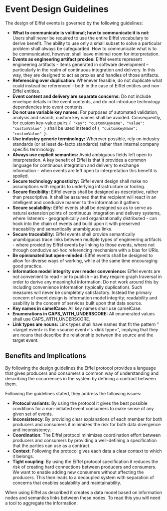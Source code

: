 <!---
   Copyright 2017-2022 Ericsson AB.
   For a full list of individual contributors, please see the commit history.

   Licensed under the Apache License, Version 2.0 (the "License");
   you may not use this file except in compliance with the License.
   You may obtain a copy of the License at

       http://www.apache.org/licenses/LICENSE-2.0

   Unless required by applicable law or agreed to in writing, software
   distributed under the License is distributed on an "AS IS" BASIS,
   WITHOUT WARRANTIES OR CONDITIONS OF ANY KIND, either express or implied.
   See the License for the specific language governing permissions and
   limitations under the License.
--->

# Event Design Guidelines
The design of Eiffel events is governed by the following guidelines:

* __What to communicate is volitional; how to communicate it is not:__ Users shall never be required to use the entire Eiffel vocabulary to derive benefit. The ability to use only a small subset to solve a particular problem shall always be safeguarded. How to communicate what is to be communicated, however, shall leave minimal room for interpretation.
* __Events as engineering artifact proxies:__ Eiffel events represent engineering artifacts - items generated in software development – particularly in the realm of continuous integration and delivery. In this way, they are designed to act as proxies and handles of those artifacts.
* __Referencing over duplication:__ Whenever feasible, do not duplicate what could instead be referenced – both in the case of Eiffel entities and non-Eiffel entities.
* __Event content and delivery are separate concerns:__ Do not include envelope details in the event contents, and do not introduce technology dependencies into event contents.
* __Do not use variable key names:__ For purposes of automated validation, analysis and search, custom key names shall be avoided. Consequently, for custom key-value pairs `{ "key": "customKeyName", "value": "customValue" }` shall be used instead of `{ "customKeyName": "customValue" }`.
* __Use industry generic terminology:__ Wherever possible, rely on industry standards (or at least de-facto standards) rather than internal company specific terminology.
* __Always use explicit semantics:__ Avoid ambiguous fields left open to interpretation. A key benefit of Eiffel is that it provides a common language for continuous integration and delivery to exchange information – when events are left open to interpretation this benefit is spoiled.
* __Secure technology agnosticity:__ Eiffel event design shall make no assumptions with regards to underlying infrastructure or tooling.
* __Secure flexibility:__ Eiffel events shall be designed as descriptive, rather than prescriptive. It shall be assumed that the recipient will react in an intelligent and conducive manner to the information it gathers.
* __Secure scalability:__ Eiffel events shall be designed so as to serve as natural extension points of continuous integration and delivery systems, where listeners - geographically and organizationally distributed - can hook into the chain of events and build upon it with preserved traceability and semantically unambiguous links.
* __Secure traceability:__ Eiffel events shall provide semantically unambiguous trace links between multiple types of engineering artifacts - where proxied by Eiffel events by linking to those events, where not through conducive ad-hoc referencing mechanism with a bias for URIs.
* __Be opinionated but open-minded:__ Eiffel events shall be designed to allow for diverse ways of working, while at the same time encouraging good practice.
* __Information model integrity over reader convenience:__ Eiffel events are not convenient to read – or to publish – as they require graph traversal in order to derive any meaningful information. Do not work around this by including convenience information (typically duplication). Such measures will never be completely satisfactory. Instead the primary concern of event design is information model integrity; readability and usability is the concern of services built upon that data source.
* __Key names in camelCase:__ All key names shall use camelCase.
* __Enumerations in CAPS_WITH_UNDERSCORE:__ All enumerated values shall use CAPS_WITH_UNDERSCORE.
* __Link types are nouns:__ Link types shall have names that fit the pattern "\<target event> is the \<source event>'s \<link type>", implying that they are nouns that describe the relationship between the source and the target event.

## Benefits and Implications

By following the design guidelines the Eiffel protocol provides a language that
gives producers and consumers a common way of understanding and describing the
occurrences in the system by defining a contract between them.

Following the guidelines stated, they address the following issues:

* __Protocol variants__: By using the protocol it gives the best possible
  conditions for a non-initiated event consumers to make sense of any given set of
  events.
* __Inconsistency__: By providing clear explanations of each member for both
  producers and consumers it minimizes the risk for both data divergence and
  inconsistency.
* __Coordination__: The Eiffel protocol minimizes coordination effort between
  producers and consumers by providing a well-defining a specification that the
  parties can use as a contract.
* __Context__: Following the protocol gives each data a clear context to which it
  belongs.
* __Tight coupling__: By using the Eiffel protocol specification it reduces the
  risk of creating hard connections between producers and consumers. We want to
  enable adding new consumers without affecting the producers. This then leads to
  a decoupled system with separation of concerns that enables scalability and
  maintainability.

When using Eiffel as described it creates a data model based on information
nodes and semantics links between these nodes. To read this you will need a tool
to aggregate the information.
